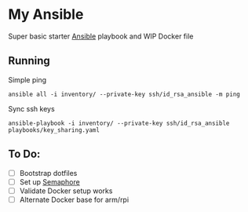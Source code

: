 My Ansible
==========

Super basic starter [Ansible](http://www.ansible.com/) playbook and WIP Docker file

Running
-------

Simple ping

    ansible all -i inventory/ --private-key ssh/id_rsa_ansible -m ping

Sync ssh keys

    ansible-playbook -i inventory/ --private-key ssh/id_rsa_ansible playbooks/key_sharing.yaml

To Do:
------

 - [ ] Bootstrap dotfiles
 - [ ] Set up [Semaphore](https://github.com/ansible-semaphore/semaphore)
 - [ ] Validate Docker setup works
 - [ ] Alternate Docker base for arm/rpi
